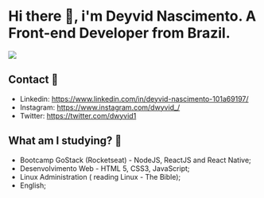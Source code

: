 # Hi there :wave:, i'm Deyvid Nascimento. A Front-end Developer from Brazil.

![](https://media.giphy.com/media/TfelnmQ8VU3K/giphy.gif)

## Contact :e-mail:
* Linkedin: https://www.linkedin.com/in/deyvid-nascimento-101a69197/
* Instagram: https://www.instagram.com/dwyvid_/
* Twitter: https://twitter.com/dwyvid1

## What am I studying? :rocket:
* Bootcamp GoStack (Rocketseat) - NodeJS, ReactJS and React Native;
* Desenvolvimento Web - HTML 5, CSS3, JavaScript;
* Linux Administration ( reading Linux - The Bible);
* English;
